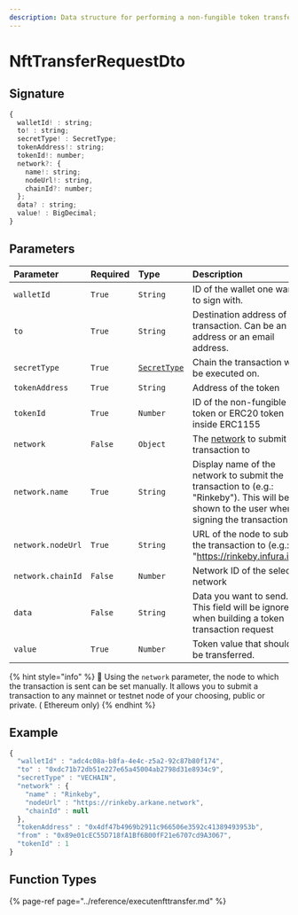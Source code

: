 ```yaml
---
description: Data structure for performing a non-fungible token transfer
---
```


# NftTransferRequestDto

## Signature

```javascript
{
  walletId! : string;
  to! : string;
  secretType! : SecretType;
  tokenAddress!: string;
  tokenId!: number;
  network?: {
    name!: string;
    nodeUrl!: string,
    chainId?: number;
  };
  data? : string;
  value! : BigDecimal;
}
```

## Parameters

| Parameter | Required | Type | Description |
| :--- | :--- | :--- | :--- |
| `walletId` | `True` | `String` | ID of the wallet one wants to sign with. |
| `to` | `True` | `String` | Destination address of the transaction. Can be an address or an email address. |
| `secretType` | `True` | [`SecretType`](secrettype.md) | Chain the transaction will be executed on. |
| `tokenAddress` | `True` | `String` | Address of the token |
| `tokenId` | `True` | `Number` | ID of the non-fungible token or ERC20 token inside ERC1155 |
| `network` | `False` | `Object` | The [network](../../deep-dive/environments.md) to submit the transaction to |
| `network.name` | `True` | `String` | Display name of the network to submit the transaction to \(e.g.: "Rinkeby"\). This will be shown to the user when signing the transaction |
| `network.nodeUrl` | `True` | `String` | URL of the node to submit the transaction to \(e.g.: "https://rinkeby.infura.io"\) |
| `network.chainId` | `False` | `Number` | Network ID of the selected network |
| `data` | `False` | `String` | Data you want to send. This field will be ignored when building a token transaction request |
| `value` | `True` | `Number` | Token value that should be transferred. |

{% hint style="info" %}
🧙 Using the `network` parameter, the node to which the transaction is sent can be set manually. It allows you to submit a transaction to any mainnet or testnet node of your choosing, public or private. \( Ethereum only\)
{% endhint %}

## Example

```javascript
{
  "walletId" : "adc4c08a-b8fa-4e4c-z5a2-92c87b80f174",
  "to" : "0xdc71b72db51e227e65a45004ab2798d31e8934c9",
  "secretType" : "VECHAIN",
  "network" : {
    "name" : "Rinkeby",
    "nodeUrl" : "https://rinkeby.arkane.network",
    "chainId" : null
  },
  "tokenAddress" : "0x4df47b4969b2911c966506e3592c41389493953b",
  "from" : "0x89e01cEC55D718fA1Bf6B00fF21e6707cd9A3067",
  "tokenId" : 1
}
```

## Function Types

{% page-ref page="../reference/executenfttransfer.md" %}



